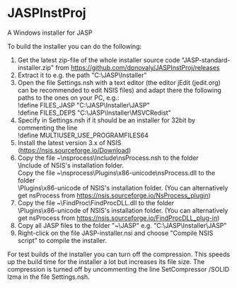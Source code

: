 # JASPInstProj
A Windows installer for JASP

To build the installer you can do the following:
1. Get the latest zip-file of the whole installer source code "JASP-standard-installer.zip"
   from https://github.com/donovaly/JASPInstProj/releases
2. Extract it to e.g. the path "C:\JASP\Installer"
3. Open the file Settings.nsh with a text editor
   (the editor jEdit (jedit.org) can be recommended to edit NSIS files)
   and adapt there the following paths to the ones on your PC, e.g.:</br>
   !define FILES_JASP "C:\JASP\Installer\JASP"</br>
   !define FILES_DEPS "C:\JASP\Installer\MSVCRedist"
4. Specify in Settings.nsh if it should be an installer for 32bit by commenting the line </br>
  !define MULTIUSER_USE_PROGRAMFILES64
5. Install the latest version 3.x of NSIS (https://nsis.sourceforge.io/Download)
6. Copy the file ~\nsprocess\Include\nsProcess.nsh to the folder</br>
   \Include of NSIS's installation folder.</br>
   Copy the file ~\nsprocess\Plugins\x86-unicode\nsProcess.dll to the folder</br>
   \Plugins\x86-unicode of NSIS's installation folder.
   (You can alternatively get nsProcess from https://nsis.sourceforge.io/NsProcess_plugin)
7. Copy the file ~\FindProc\FindProcDLL.dll to the folder</br>
   \Plugins\x86-unicode of NSIS's installation folder.
   (You can alternatively get nsProcess from https://nsis.sourceforge.io/FindProcDLL_plug-in)
8. Copy all JASP files to the folder "~\JASP"
   e.g. "C:\JASP\Installer\JASP"
9. Right-click on the file JASP-installer.nsi and choose "Compile NSIS script"
   to compile the installer.

For test builds of the installer you can turn off the compression. This speeds up
the build time for the installer a lot but increases its file size. The compression
is turned off by uncommenting the line
SetCompressor /SOLID lzma
in the file Settings.nsh.
